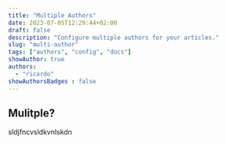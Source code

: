 ```yaml
---
title: "Multiple Authors"
date: 2023-07-05T12:29:44+02:00
draft: false
description: "Configure multiple authors for your articles."
slug: "multi-author"
tags: ["authors", "config", "docs"]
showAuthor: true
authors:
  - "ricardo"
showAuthorsBadges : false
---
```


## Mulitple?

sldjfncvsldkvnlskdn
